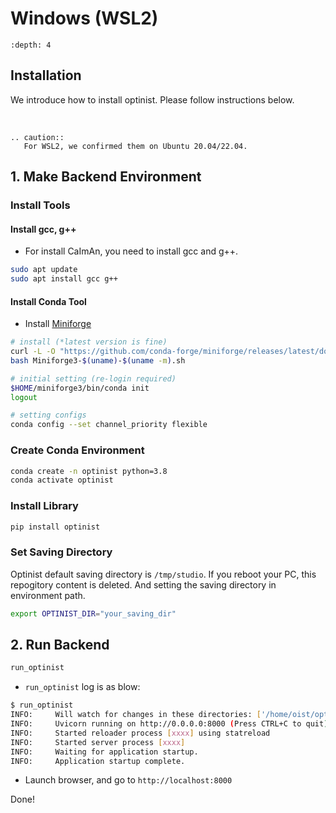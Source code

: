 Windows (WSL2)
=================

```{contents}
:depth: 4
```

## Installation

We introduce how to install optinist.
Please follow instructions below.

<br />

```{eval-rst}
.. caution::
   For WSL2, we confirmed them on Ubuntu 20.04/22.04.
```

## 1. Make Backend Environment

### Install Tools

#### Install gcc, g++

- For install CaImAn, you need to install gcc and g++.

```bash
sudo apt update
sudo apt install gcc g++
```

#### Install Conda Tool

- Install [Miniforge](https://github.com/conda-forge/miniforge)

```bash
# install (*latest version is fine)
curl -L -O "https://github.com/conda-forge/miniforge/releases/latest/download/Miniforge3-$(uname)-$(uname -m).sh"
bash Miniforge3-$(uname)-$(uname -m).sh

# initial setting (re-login required)
$HOME/miniforge3/bin/conda init
logout

# setting configs
conda config --set channel_priority flexible
```

### Create Conda Environment

```bash
conda create -n optinist python=3.8
conda activate optinist
```

### Install Library

```bash
pip install optinist
```

### Set Saving Directory

Optinist default saving directory is `/tmp/studio`. If you reboot your PC, this repogitory content is deleted. And setting the saving directory in environment path.

```bash
export OPTINIST_DIR="your_saving_dir"
```

## 2. Run Backend

```bash
run_optinist
```

- `run_optinist` log is as blow:

```bash
$ run_optinist
INFO:     Will watch for changes in these directories: ['/home/oist/optinist']
INFO:     Uvicorn running on http://0.0.0.0:8000 (Press CTRL+C to quit)
INFO:     Started reloader process [xxxx] using statreload
INFO:     Started server process [xxxx]
INFO:     Waiting for application startup.
INFO:     Application startup complete.
```

- Launch browser, and go to `http://localhost:8000`

Done!
